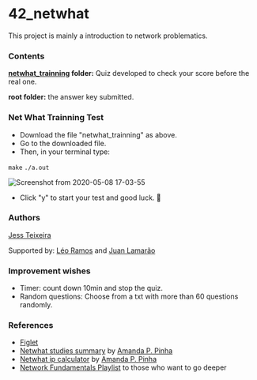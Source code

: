 # 42_netwhat
This project is mainly a introduction to network problematics.

### Contents
**[netwhat_trainning](./netwhat_trainning) folder:** Quiz developed to check your score before the real one.

**root folder:** the answer key submitted.

### Net What Trainning Test

- Download the file "netwhat_trainning" as above.
- Go to the downloaded file.
- Then, in your terminal type:

``make``
``./a.out``

![Screenshot from 2020-05-08 17-03-55](https://user-images.githubusercontent.com/61021800/81444703-f3fa5500-914d-11ea-95d2-c0f44999f94b.png)

- Click "y" to start your test and good luck. :blue_heart:

### Authors
[Jess Teixeira](https://github.com/jteixeir)

Supported by:
[Léo Ramos](https://github.com/leocarneiro) and [Juan Lamarão](https://github.com/juanlamarao)

### Improvement wishes
- Timer: count down 10min and stop the quiz.
- Random questions: Choose from a txt with more than 60 questions randomly.

### References

- [Figlet](http://www.figlet.org/)
- [Netwhat studies summary](https://github.com/appinha/42cursus/tree/master/01-netwhat) by [Amanda P. Pinha](https://github.com/appinha)
- [Netwhat ip calculator](https://github.com/appinha/42cursus/tree/master/01-netwhat/apuchill-ip_calc) by [Amanda P. Pinha](https://github.com/appinha)
- [Network Fundamentals Playlist](https://www.youtube.com/playlist?list=PLDQaRcbiSnqF5U8ffMgZzS7fq1rHUI3Q8) to those who want to go deeper
